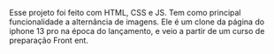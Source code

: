 Esse projeto foi feito com HTML, CSS e JS. Tem como principal funcionalidade a alternância de imagens. Ele é um clone da página do iphone 13 pro na época do lançamento, e veio a partir de um curso de preparação Front ent.